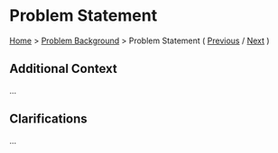 # Problem Statement

[Home](../README.md) > [Problem Background](../README.md#problem-background) > Problem Statement ( [Previous](../README.md) / [Next](./2-key-requirements.md) )

## Additional Context

...

## Clarifications

...
